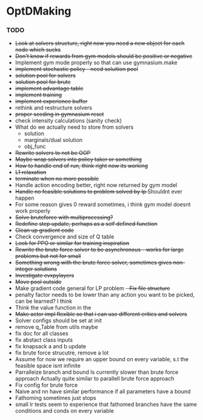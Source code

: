 # OptDMaking

### TODO

 - <s> Look at solvers structure, right now you need a new object for each node which sucks</S>
 - <s> Don't know if rewards from gym models should be positive or negative </s>
 - Implement gym mode properly so that can use gymnasium.make
 - <s> implement stochastic policy - need soluition pool </s>
 - <s> solution pool for solvers </s>
 - <s> solution pool for brute </s>
 - <s> implement advantage table </s>
 - <s> implement training</s>
 - <s> implement experience buffer </s>
 - rethink and restructure solvers
 - <s> proper seeding in gymnasium reset </s>
 - check intensity calculations (sanity check)
 - What do we actually need to store from solvers
    - solution
    - marginals/dual solution
    - obj_func
 - <s> Rewrite solvers to not be OOP </s>
 - <s> Maybe wrap solvers into policy taker or something </s>
 - <s> How to handle end of run, think right now its working</s>
 - <s>  L1 relaxation </s>
 - <s> terminate when no more possible </s>
 - Handle action encoding better, right now returned by gym model
 - <s> Handle no feasible solutions to problem solved by lp </s> Shouldnt ever happen
 - For some reason gives 0 reward sometimes, i think gym model doesnt work properly
 - <s> Solve bruteforce with multiprocessing? </s>
 - <s> Redefine step update, perhaps as a self defined function </s>
 - <s> Clean up gradient code </s>
 - Check convergence and size of Q table
 - <s> Look for PPO or similar for training inspiration </s>
 - <s> Rewrite the brute force solver to be asynchronous - works for large problems but not for small </S>
 - <s> Something wrong with the brute force solver, sometimes gives non-integer solutions </s>
 - <s> Investigate cvxpylayers </s>
 - <s> Move pool outside </s>
 - Make gradient code general for LP problem
 -<s> Fix file structure </s>
 - penalty factor needs to be lower than any action you want to be picked, can be learned? I think
 - Think the value function in the 
 - <s>Make actor impl flexible so that i can use different critics and solvers </S>
 - Solver configs should be set at init
 - remove q_Table from utils maybe
 - fix doc for all classes
 - fix abstact class inputs
 - fix knapsack a and b update
 - fix brute force strucutre, remove a lot
 - Assume for now we require an upper bound on every variable, s.t the feasible space isnt infinite
 - Parralleize branch and bound
   Is currently slower than brute force approach
   Actually quite similar to parallell brute force approach
 - Fix config for brute force
 - Naive and nn have similar performance if all parameters have a bound
 - Fathoming sometimes just stops
 - small lr tests seem to experience that fathomed branches have the same conditions and conds on every variable

 